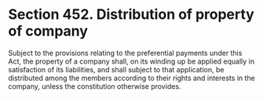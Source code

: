 # Section 452. Distribution of property of company

Subject to the provisions relating to the preferential payments under this Act, the property of a company shall, on its winding up be applied equally in satisfaction of its liabilities, and shall subject to that application, be distributed among the members according to their rights and interests in the company, unless the constitution otherwise provides.

